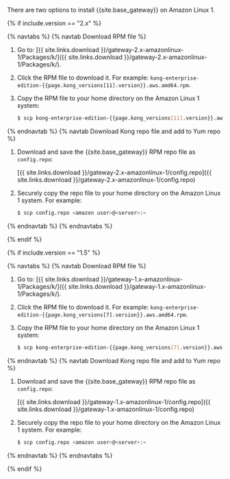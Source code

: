 There are two options to install {{site.base_gateway}} on Amazon Linux 1.

<!-- 2.x versions -->
{% if include.version == "2.x" %}

{% navtabs %}
{% navtab Download RPM file %}

1. Go to: [{{ site.links.download }}/gateway-2.x-amazonlinux-1/Packages/k/]({{ site.links.download }}/gateway-2.x-amazonlinux-1/Packages/k/).
2. Click the RPM file to download it.
    For example: `kong-enterprise-edition-{{page.kong_versions[11].version}}.aws.amd64.rpm`.
3. Copy the RPM file to your home directory on the Amazon Linux 1 system:

    ```bash
    $ scp kong-enterprise-edition-{{page.kong_versions[11].version}}.aws.amd64.rpm <amazon user>@<server>:~
    ```

{% endnavtab %}
{% navtab Download Kong repo file and add to Yum repo %}

1. Download and save the {{site.base_gateway}} RPM repo file as `config.repo`:

    [{{ site.links.download }}/gateway-2.x-amazonlinux-1/config.repo]({{ site.links.download }}/gateway-2.x-amazonlinux-1/config.repo)

2. Securely copy the repo file to your home directory on the Amazon
Linux 1 system. For example:

    ```bash
    $ scp config.repo <amazon user>@<server>:~
    ```

{% endnavtab %}
{% endnavtabs %}

{% endif %}

<!-- 1.5 versions -->
{% if include.version == "1.5" %}

{% navtabs %}
{% navtab Download RPM file %}

1. Go to: [{{ site.links.download }}/gateway-1.x-amazonlinux-1/Packages/k/]({{ site.links.download }}/gateway-1.x-amazonlinux-1/Packages/k/).
2. Click the RPM file to download it.
    For example: `kong-enterprise-edition-{{page.kong_versions[7].version}}.aws.amd64.rpm`.
3. Copy the RPM file to your home directory on the Amazon Linux 1 system:

    ```bash
    $ scp kong-enterprise-edition-{{page.kong_versions[7].version}}.aws.amd64.rpm <amazon user>@<server>:~
    ```

{% endnavtab %}
{% navtab Download Kong repo file and add to Yum repo %}

1. Download and save the {{site.base_gateway}} RPM repo file as `config.repo`:

    [{{ site.links.download }}/gateway-1.x-amazonlinux-1/config.repo]({{ site.links.download }}/gateway-1.x-amazonlinux-1/config.repo)

2. Securely copy the repo file to your home directory on the Amazon
Linux 1 system. For example:

    ```bash
    $ scp config.repo <amazon user>@<server>:~
    ```

{% endnavtab %}
{% endnavtabs %}

{% endif %}
